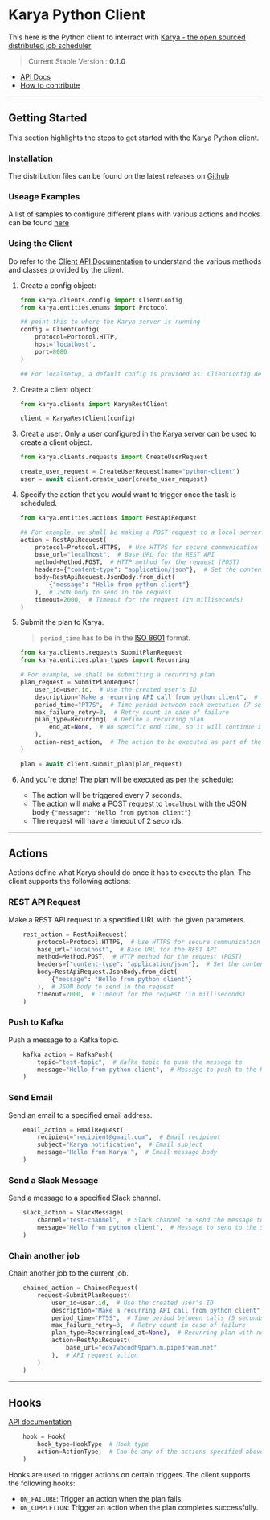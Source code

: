 # Karya Python Client

This here is the Python client to interract with [Karya - the open sourced distributed job scheduler](https://github.com/Saumya-Bhatt/karya)

> Current Stable Version : **0.1.0**

- [API Docs](https://saumya-bhatt.github.io/karya-python-client)
- [How to contribute](./.github/CONTRIBUTING.md)

---

## Getting Started

This section highlights the steps to get started with the Karya Python client.

### Installation

The distribution files can be found on the latest releases on [Github](https://github.com/Saumya-Bhatt/karya-python-client/releases) 

### Useage Examples

A list of samples to configure different plans with various actions and hooks can be found [here](https://saumya-bhatt.github.io/karya-python-client/#usage-examples)

### Using the Client

Do refer to the [Client API Documentation](https://saumya-bhatt.github.io/karya-python-client/#module-karya.commons.client) to understand the various methods and classes provided by the client.

1. Create a config object:

    ```python
    from karya.clients.config import ClientConfig
    from karya.entities.enums import Protocol

    ## point this to where the Karya server is running
    config = ClientConfig(
        protocol=Portocol.HTTP,
        host='localhost',
        port=8080
    )

    ## For localsetup, a default config is provided as: ClientConfig.dev()
    ```

2. Create a client object:

    ```python
    from karya.clients import KaryaRestClient

    client = KaryaRestClient(config)
    ```

3. Creat a user. Only a user configured in the Karya server can be used to create a client object.

    ```python
    from karya.clients.requests import CreateUserRequest

    create_user_request = CreateUserRequest(name="python-client")
    user = await client.create_user(create_user_request)
    ```

4. Specify the action that you would want to trigger once the task is scheduled.

    ```python
    from karya.entities.actions import RestApiRequest

    ## For example, we shall be making a POST request to a local server
    action = RestApiRequest(
        protocol=Protocol.HTTPS,  # Use HTTPS for secure communication
        base_url="localhost",  # Base URL for the REST API
        method=Method.POST,  # HTTP method for the request (POST)
        headers={"content-type": "application/json"},  # Set the content type to JSON
        body=RestApiRequest.JsonBody.from_dict(
            {"message": "Hello from python client"}
        ),  # JSON body to send in the request
        timeout=2000,  # Timeout for the request (in milliseconds)
    )
    ```

5. Submit the plan to Karya.

    > `period_time` has to be in the [ISO 8601](https://en.wikipedia.org/wiki/ISO_8601#Durations) format.

    ```python
    from karya.clients.requests SubmitPlanRequest
    from karya.entities.plan_types import Recurring

    # For example, we shall be submitting a recurring plan
    plan_request = SubmitPlanRequest(
        user_id=user.id,  # Use the created user's ID
        description="Make a recurring API call from python client",  # Description of the plan
        period_time="PT7S",  # Time period between each execution (7 seconds)
        max_failure_retry=3,  # Retry count in case of failure
        plan_type=Recurring(  # Define a recurring plan
            end_at=None,  # No specific end time, so it will continue indefinitely
        ),
        action=rest_action,  # The action to be executed as part of the plan (REST API call)
    )

    plan = await client.submit_plan(plan_request)
    ```

6. And you're done! The plan will be executed as per the schedule:

    - The action will be triggered every 7 seconds.
    - The action will make a POST request to `localhost` with the JSON body `{"message": "Hello from python client"}`
    - The request will have a timeout of 2 seconds.

---

## Actions

Actions define what Karya should do once it has to execute the plan. The client supports the following actions:

### REST API Request

Make a REST API request to a specified URL with the given parameters.

```python
    rest_action = RestApiRequest(
        protocol=Protocol.HTTPS,  # Use HTTPS for secure communication
        base_url="localhost",  # Base URL for the REST API
        method=Method.POST,  # HTTP method for the request (POST)
        headers={"content-type": "application/json"},  # Set the content type to JSON
        body=RestApiRequest.JsonBody.from_dict(
            {"message": "Hello from python client"}
        ),  # JSON body to send in the request
        timeout=2000,  # Timeout for the request (in milliseconds)
    )
```

### Push to Kafka

Push a message to a Kafka topic.

```python
    kafka_action = KafkaPush(
        topic="test-topic",  # Kafka topic to push the message to
        message="Hello from python client",  # Message to push to the Kafka topic
    )
```

### Send Email

Send an email to a specified email address.

```python
    email_action = EmailRequest(
        recipient="recipient@gmail.com",  # Email recipient
        subject="Karya notification",  # Email subject
        message="Hello from Karya!",  # Email message body
    )
```

### Send a Slack Message

Send a message to a specified Slack channel.

```python
    slack_action = SlackMessage(
        channel="test-channel",  # Slack channel to send the message to
        message="Hello from python client",  # Message to send to the Slack channel
    )
```

### Chain another job

Chain another job to the current job.

```python
    chained_action = ChainedRequest(
        request=SubmitPlanRequest(
            user_id=user.id,  # Use the created user's ID
            description="Make a recurring API call from python client",  # Plan description
            period_time="PT5S",  # Time period between calls (5 seconds)
            max_failure_retry=3,  # Retry count in case of failure
            plan_type=Recurring(end_at=None),  # Recurring plan with no end time
            action=RestApiRequest(
                base_url="eox7wbcodh9parh.m.pipedream.net"
            ),  # API request action
        )
    )
```

---

## Hooks

[API documentation](https://saumya-bhatt.github.io/karya-python-client/index.html#module-karya.commons.entities.models.Hook)

```python
    hook = Hook(
        hook_type=HookType  # Hook type 
        action=ActionType,  # Can be any of the actions specified above
    )
```

Hooks are used to trigger actions on certain triggers. The client supports the following hooks:

-  `ON_FAILURE`: Trigger an action when the plan fails.
- `ON_COMPLETION`: Trigger an action when the plan completes successfully.

